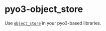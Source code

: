 # pyo3-object_store

Use [`object_store`](https://docs.rs/object_store) in your pyo3-based libraries.
